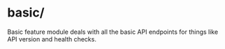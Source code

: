 # basic/
Basic feature module deals with all the basic API endpoints for things like API version and health checks.